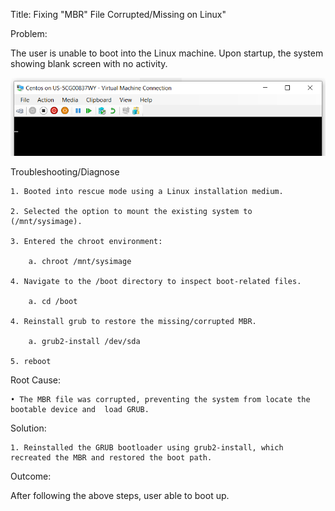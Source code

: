 Title: Fixing "MBR" File Corrupted/Missing on Linux"

Problem:

The user is unable to boot into the Linux machine. Upon startup, the system showing blank screen with no activity.
 
![SSH Error](Image/boot_error_v3.png)

Troubleshooting/Diagnose

	1. Booted into rescue mode using a Linux installation medium.
	
	2. Selected the option to mount the existing system to (/mnt/sysimage).
	
	3. Entered the chroot environment:
	
		a. chroot /mnt/sysimage
	
	4. Navigate to the /boot directory to inspect boot-related files.

		a. cd /boot

	4. Reinstall grub to restore the missing/corrupted MBR.
	
		a. grub2-install /dev/sda
		
	5. reboot

Root Cause:

	• The MBR file was corrupted, preventing the system from locate the bootable device and  load GRUB.
	
Solution:

	1. Reinstalled the GRUB bootloader using grub2-install, which recreated the MBR and restored the boot path.
	
Outcome:

After following the above steps, user able to boot up.
